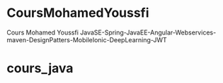 # CoursMohamedYoussfi
Cours Mohamed Youssfi JavaSE-Spring-JavaEE-Angular-Webservices-maven-DesignPatters-MobileIonic-DeepLearning-JWT
# cours_java
